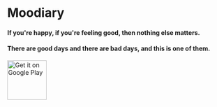 # Moodiary

#### If you're happy, if you're feeling good, then nothing else matters.

#### There are good days and there are bad days, and this is one of them.

<a href="https://play.google.com/store/apps/details?id=uz.javokhirdev.moodiary" target="_blank"><img src="https://play.google.com/intl/en_us/badges/images/generic/en-play-badge.png" alt="Get it on Google Play" height="90"/></a>
